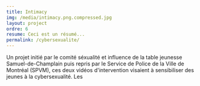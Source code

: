 ```yaml
---
title: Intimacy
img: /media/intimacy.png.compressed.jpg
layout: project
ordre: 6
resume: Ceci est un résumé...
permalink: /cybersexualite/
---
```

Un projet initié par le comité séxualité et influence de la table jeunesse Samuel-de-Champlain puis repris par le Service de Police de la Ville de Montréal (SPVM), ces deux vidéos d'intervention visaient à sensibiliser des jeunes à la cybersexualité. Les
